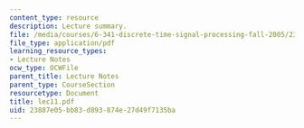 ```yaml
---
content_type: resource
description: Lecture summary.
file: /media/courses/6-341-discrete-time-signal-processing-fall-2005/23887e05bb83d893874e27d49f7135ba_lec11.pdf
file_type: application/pdf
learning_resource_types:
- Lecture Notes
ocw_type: OCWFile
parent_title: Lecture Notes
parent_type: CourseSection
resourcetype: Document
title: lec11.pdf
uid: 23887e05-bb83-d893-874e-27d49f7135ba
---
```

